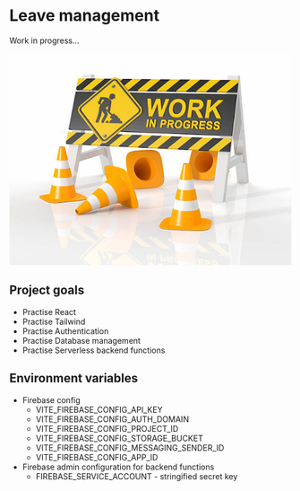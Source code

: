 # Leave management

Work in progress...

![work in progress](work-in-progress.jpg)

## Project goals

- Practise React
- Practise Tailwind
- Practise Authentication
- Practise Database management
- Practise Serverless backend functions

## Environment variables

- Firebase config
  - VITE_FIREBASE_CONFIG_API_KEY
  - VITE_FIREBASE_CONFIG_AUTH_DOMAIN
  - VITE_FIREBASE_CONFIG_PROJECT_ID
  - VITE_FIREBASE_CONFIG_STORAGE_BUCKET
  - VITE_FIREBASE_CONFIG_MESSAGING_SENDER_ID
  - VITE_FIREBASE_CONFIG_APP_ID
- Firebase admin configuration for backend functions
  - FIREBASE_SERVICE_ACCOUNT - stringified secret key
